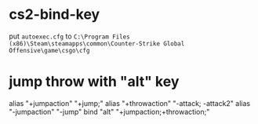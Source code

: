 # cs2-bind-key
put `autoexec.cfg` to `C:\Program Files (x86)\Steam\steamapps\common\Counter-Strike Global Offensive\game\csgo\cfg`


# jump throw with "alt" key
alias "+jumpaction" "+jump;"
alias "+throwaction" "-attack; -attack2"
alias "-jumpaction" "-jump"
bind "alt" "+jumpaction;+throwaction;"
